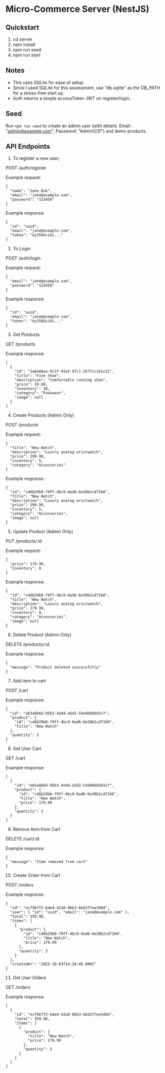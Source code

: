 # Micro-Commerce Server (NestJS)

## Quickstart

1. cd server
2. npm install
3. npm run seed
4. npm run start

## Notes

- This uses SQLite for ease of setup.
- Since I used SQLite for this assessment, use "db.sqlite" as the DB_PATH for a stress-free start up.
- Auth returns a simple accessToken JWT on register/login.

## Seed

Run `npm run seed` to create an admin user (with details: Email : "admin@example.com", Password: "Admin123!") and demo products.

## API Endpoints

1. To register a new user;

POST /auth/register

Example request:

```
{
  "name": "Jane Doe",
  "email": "jane@example.com",
  "password": "123456"
}
```

Example response:

```
{
  "id": "uuid",
  "email": "jane@example.com",
  "token": "eyJhbGciOi..."
}
```

2. To Login

POST /auth/login

Example request:

```
{
  "email": "jane@example.com",
  "password": "123456"
}

```

Example response:

```
{
  "id": "uuid",
  "email": "jane@example.com",
  "token": "eyJhbGciOi..."
}

```

3. Get Products

GET /products

Example response:

```
[
  {
    "id": "1e6e60aa-9c3f-45af-97c1-2577cc1b1c21",
    "title": "Fine Shoe",
    "description": "Comfortable running shoe",
    "price": 29.99,
    "inventory": 10,
    "category": "Footwear",
    "image": null
  }
]
```

4. Create Products (Admin Only)

POST /products

Example request:

```
{
  "title": "New Watch",
  "description": "Luxury analog wristwatch",
  "price": 199.99,
  "inventory": 5,
  "category": "Accessories"
}

```

Example response:

```
{
  "id": "c46b29b0-79ff-4bc9-8ad6-6e30b2cd71b0",
  "title": "New Watch",
  "description": "Luxury analog wristwatch",
  "price": 199.99,
  "inventory": 5,
  "category": "Accessories",
  "image": null
}

```

5. Update Product (Admin Only)

PUT /products/:id

Example request:

```
{
  "price": 179.99,
  "inventory": 8
}

```

Example response:

```
{
  "id": "c46b29b0-79ff-4bc9-8ad6-6e30b2cd71b0",
  "title": "New Watch",
  "description": "Luxury analog wristwatch",
  "price": 179.99,
  "inventory": 8,
  "category": "Accessories",
  "image": null
}

```

6. Delete Product (Admin Only)

DELETE /products/:id

Example response:

```
{
  "message": "Product deleted successfully"
}

```

7. Add item to cart

POST /cart

Example response:

```
{
  "id": "e63a8b6d-95b3-4e94-a5d2-54a9b6bb93c7",
  "product": {
    "id": "c46b29b0-79ff-4bc9-8ad6-6e30b2cd71b0",
    "title": "New Watch"
  },
  "quantity": 2
}

```

8. Get User Cart

GET /cart

Example response:

```
[
  {
    "id": "e63a8b6d-95b3-4e94-a5d2-54a9b6bb93c7",
    "product": {
      "id": "c46b29b0-79ff-4bc9-8ad6-6e30b2cd71b0",
      "title": "New Watch",
      "price": 179.99
    },
    "quantity": 2
  }
]

```

9. Remove Item from Cart

DELETE /cart/:id

Example response:

```
{
  "message": "Item removed from cart"
}

```

10. Create Order from Cart

POST /orders

Example response:

```
{
  "id": "ecf9b7f2-bde4-42a8-86b3-bbd2f7ee3d9d",
  "user": { "id": "uuid", "email": "jane@example.com" },
  "total": 359.98,
  "items": [
    {
      "product": {
        "id": "c46b29b0-79ff-4bc9-8ad6-6e30b2cd71b0",
        "title": "New Watch",
        "price": 179.99
      },
      "quantity": 2
    }
  ],
  "createdAt": "2025-10-03T14:28:45.000Z"
}

```

11. Get User Orders

GET /orders

Example response:

```
[
  {
    "id": "ecf9b7f2-bde4-42a8-86b3-bbd2f7ee3d9d",
    "total": 359.98,
    "items": [
      {
        "product": {
          "title": "New Watch",
          "price": 179.99
        },
        "quantity": 2
      }
    ]
  }
]

```
